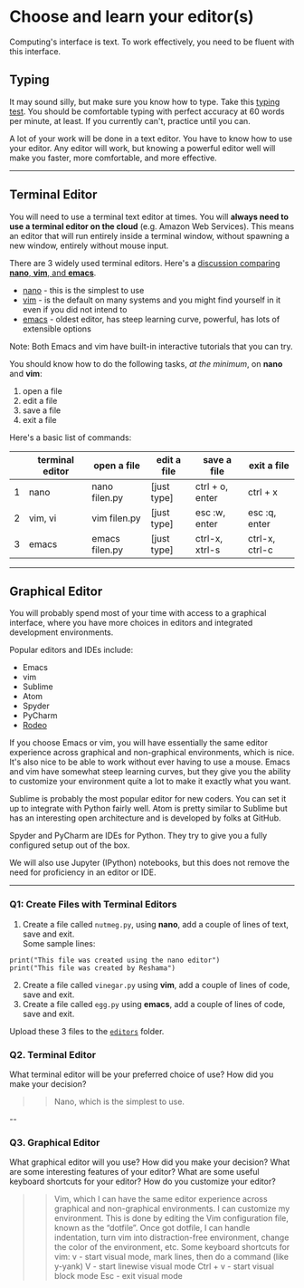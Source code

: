 # Choose and learn your editor(s)


Computing's interface is text. To work effectively, you need to be fluent with this interface.


## Typing

It may sound silly, but make sure you know how to type.  Take this [typing test](http://www.typingtest.com/). You should be comfortable typing with perfect accuracy at 60 words per minute, at least. If you currently can't, practice until you can.

A lot of your work will be done in a text editor. You have to know how to use your editor. Any editor will work, but knowing a powerful editor well will make you faster, more comfortable, and more effective.

---

## Terminal Editor

You will need to use a terminal text editor at times.  You will **always need to use a terminal editor on the cloud** (e.g. Amazon Web Services).  This means an editor that will run entirely inside a terminal window, without spawning a new window, entirely without mouse input.

There are 3 widely used terminal editors.  Here's a [discussion comparing **nano**, **vim**, and **emacs**](http://askubuntu.com/questions/804/comparizon-between-text-editors-in-ubuntu-vim-vs-emacs-vs-nano).  
 * [nano](http://staffwww.fullcoll.edu/sedwards/Nano/IntroToNano.html) - this is the simplest to use 
 * [vim](http://www.howtogeek.com/102468/a-beginners-guide-to-editing-text-files-with-vi/) - is the default on many systems and you might find yourself in it even if you did not intend to
 * [emacs](http://ocean.stanford.edu/research/quick_emacs.html) - oldest editor, has steep learning curve, powerful, has lots of extensible options
 
Note:  Both Emacs and vim have built-in interactive tutorials that you can try.

You should know how to do the following tasks, *at the minimum*, on **nano** and **vim**:  
1.  open a file  
2.  edit a file  
3.  save a file  
4.  exit a file   

Here's a basic list of commands:  

|   |terminal editor | open a file    |  edit a file |  save a file       |  exit a file   |  
|---|----------------|----------------|--------------|--------------------|----------------|
| 1 | nano           | nano filen.py  | [just type]  | ctrl + o, enter    | ctrl + x       |
| 2 | vim, vi        | vim filen.py   | [just type]  | esc :w, enter      | esc :q, enter  |
| 3 | emacs          | emacs filen.py | [just type]  | ctrl-x, xtrl-s     | ctrl-x, ctrl-c |
 

---

## Graphical Editor

You will probably spend most of your time with access to a graphical interface, where you have more choices in editors and integrated development environments.

Popular editors and IDEs include:

 * Emacs
 * vim
 * Sublime
 * Atom
 * Spyder
 * PyCharm
 * [Rodeo](http://blog.yhat.com/posts/introducing-rodeo.html)

If you choose Emacs or vim, you will have essentially the same editor experience across graphical and non-graphical environments, which is nice. It's also nice to be able to work without ever having to use a mouse. Emacs and vim have somewhat steep learning curves, but they give you the ability to customize your environment quite a lot to make it exactly what you want.

Sublime is probably the most popular editor for new coders. You can set it up to integrate with Python fairly well. Atom is pretty similar to Sublime but has an interesting open architecture and is developed by folks at GitHub.

Spyder and PyCharm are IDEs for Python. They try to give you a fully configured setup out of the box.

We will also use Jupyter (IPython) notebooks, but this does not remove the need for proficiency in an editor or IDE.

---

### Q1:  Create Files with Terminal Editors

1.  Create a file called `nutmeg.py`, using **nano**, add a couple of lines of text, save and exit.  
Some sample lines:  
```
print("This file was created using the nano editor")
print("This file was created by Reshama")
```
2.  Create a file called `vinegar.py` using **vim**, add a couple of lines of code, save and exit.
3.  Create a file called `egg.py` using **emacs**, add a couple of lines of code, save and exit.

Upload these 3 files to the [`editors`](editors/) folder.  

### Q2. Terminal Editor

What terminal editor will be your preferred choice of use? How did you make your decision?

>> Nano, which is the simplest to use. 

--

### Q3. Graphical Editor

What graphical editor will you use? How did you make your decision? What are some interesting features of your editor? What are some useful keyboard shortcuts for your editor? How do you customize your editor?

>> Vim, which I can have the same editor experience across graphical and non-graphical environments. I can customize my environment. This is done by editing the Vim configuration file, known as the “dotfile”. Once got dotfile, I can handle indentation, turn vim into distraction-free environment, change the color of the environment, etc.
Some keyboard shortcuts for vim:
v - start visual mode, mark lines, then do a command (like y-yank)
V - start linewise visual mode
Ctrl + v - start visual block mode
Esc - exit visual mode
